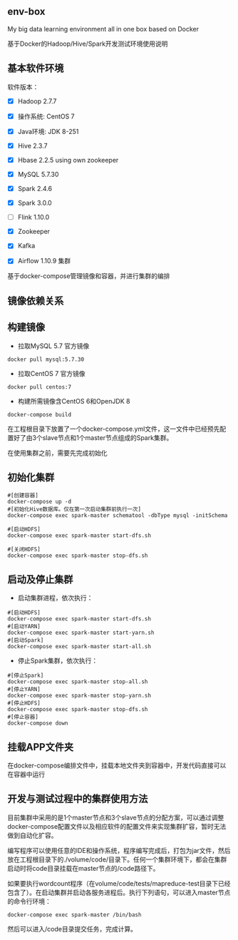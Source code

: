 ## env-box
My big data learning environment all in one box based on Docker

基于Docker的Hadoop/Hive/Spark开发测试环境使用说明

## 基本软件环境

软件版本：

- [x] Hadoop 2.7.7
- [x] 操作系统: CentOS 7
- [x] Java环境: JDK 8-251
- [x] Hive 2.3.7
- [x] Hbase 2.2.5 using own zookeeper
- [x] MySQL 5.7.30
- [x] Spark 2.4.6
- [x] Spark 3.0.0
- [ ] Flink 1.10.0
- [x] Zookeeper
- [x] Kafka
- [x] Airflow 1.10.9 集群



基于docker-compose管理镜像和容器，并进行集群的编排



## 镜像依赖关系




## 构建镜像



- 拉取MySQL 5.7 官方镜像

```
docker pull mysql:5.7.30
```

- 拉取CentOS 7 官方镜像

```
docker pull centos:7
```

- 构建所需镜像含CentOS 6和OpenJDK 8

```
docker-compose build
```



在工程根目录下放置了一个docker-compose.yml文件，这一文件中已经预先配置好了由3个slave节点和1个master节点组成的Spark集群。

在使用集群之前，需要先完成初始化



## 初始化集群



```
#[创建容器]
docker-compose up -d
#[初始化Hive数据库。仅在第一次启动集群前执行一次]
docker-compose exec spark-master schematool -dbType mysql -initSchema

#[启动HDFS]
docker-compose exec spark-master start-dfs.sh

#[关闭HDFS]
docker-compose exec spark-master stop-dfs.sh
```



## 启动及停止集群



- 启动集群进程，依次执行：

```
#[启动HDFS]
docker-compose exec spark-master start-dfs.sh
#[启动YARN]
docker-compose exec spark-master start-yarn.sh
#[启动Spark]
docker-compose exec spark-master start-all.sh
```

- 停止Spark集群，依次执行：

```
#[停止Spark]
docker-compose exec spark-master stop-all.sh
#[停止YARN]
docker-compose exec spark-master stop-yarn.sh
#[停止HDFS]
docker-compose exec spark-master stop-dfs.sh
#[停止容器]
docker-compose down
```


## 挂载APP文件夹

在docker-compose编排文件中，挂载本地文件夹到容器中，开发代码直接可以在容器中运行


## 开发与测试过程中的集群使用方法

目前集群中采用的是1个master节点和3个slave节点的分配方案，可以通过调整docker-compose配置文件以及相应软件的配置文件来实现集群扩容，暂时无法做到自动化扩容。

编写程序可以使用任意的IDE和操作系统，程序编写完成后，打包为jar文件，然后放在工程根目录下的./volume/code/目录下。任何一个集群环境下，都会在集群启动时将code目录挂载在master节点的/code路径下。

如果要执行wordcount程序（在volume/code/tests/mapreduce-test目录下已经包含了）。在启动集群并启动各服务进程后。执行下列语句，可以进入master节点的命令行环境：

```
docker-compose exec spark-master /bin/bash
```

然后可以进入/code目录提交任务，完成计算。